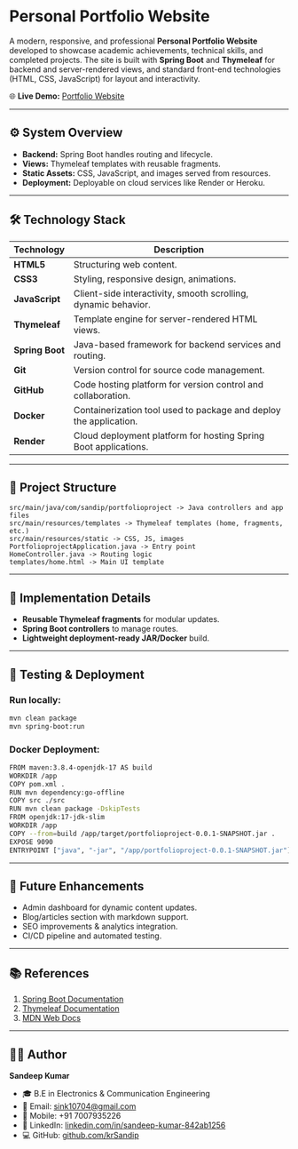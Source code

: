 # Personal Portfolio Website

A modern, responsive, and professional **Personal Portfolio Website** developed to showcase academic achievements, technical skills, and completed projects. The site is built with **Spring Boot** and **Thymeleaf** for backend and server-rendered views, and standard front-end technologies (HTML, CSS, JavaScript) for layout and interactivity.  

🌐 **Live Demo:** [Portfolio Website](https://portfolio-project-hqkh.onrender.com)     

---

## ⚙️ System Overview
- **Backend:** Spring Boot handles routing and lifecycle.  
- **Views:** Thymeleaf templates with reusable fragments.  
- **Static Assets:** CSS, JavaScript, and images served from resources.  
- **Deployment:** Deployable on cloud services like Render or Heroku.  

---

## 🛠️ Technology Stack
| Technology   | Description |
|--------------|-------------|
| **HTML5**       | Structuring web content. |
| **CSS3**        | Styling, responsive design, animations. |
| **JavaScript**  | Client-side interactivity, smooth scrolling, dynamic behavior. |
| **Thymeleaf**   | Template engine for server-rendered HTML views. |
| **Spring Boot** | Java-based framework for backend services and routing. |
| **Git**         | Version control for source code management. |
| **GitHub**      | Code hosting platform for version control and collaboration. |
| **Docker**      | Containerization tool used to package and deploy the application. |
| **Render**      | Cloud deployment platform for hosting Spring Boot applications. |

---

## 📂 Project Structure

```
src/main/java/com/sandip/portfolioproject -> Java controllers and app files
src/main/resources/templates -> Thymeleaf templates (home, fragments, etc.)
src/main/resources/static -> CSS, JS, images
PortfolioprojectApplication.java -> Entry point
HomeController.java -> Routing logic
templates/home.html -> Main UI template
```

---

## 🔨 Implementation Details
- **Reusable Thymeleaf fragments** for modular updates.  
- **Spring Boot controllers** to manage routes.  
- **Lightweight deployment-ready JAR/Docker** build.  

---

## 🚀 Testing & Deployment
### Run locally:
```bash
mvn clean package
mvn spring-boot:run
```
### Docker Deployment:
```bash
FROM maven:3.8.4-openjdk-17 AS build
WORKDIR /app
COPY pom.xml .
RUN mvn dependency:go-offline
COPY src ./src
RUN mvn clean package -DskipTests
FROM openjdk:17-jdk-slim
WORKDIR /app
COPY --from=build /app/target/portfolioproject-0.0.1-SNAPSHOT.jar .
EXPOSE 9090
ENTRYPOINT ["java", "-jar", "/app/portfolioproject-0.0.1-SNAPSHOT.jar"]
```

---

## 🔮 Future Enhancements

*  Admin dashboard for dynamic content updates.
*  Blog/articles section with markdown support.
*  SEO improvements & analytics integration.
*  CI/CD pipeline and automated testing.

---

## 📚 References

1. [Spring Boot Documentation](https://spring.io/projects/spring-boot)  
2. [Thymeleaf Documentation](https://www.thymeleaf.org/)  
3. [MDN Web Docs](https://developer.mozilla.org/)  

---

## 👨‍💻 Author
**Sandeep Kumar**  
- 🎓 B.E in Electronics & Communication Engineering  
- 📧 Email: [sink10704@gmail.com](mailto:sink10704@gmail.com)  
- 📱 Mobile: +91 7007935226  
- 🔗 LinkedIn: [linkedin.com/in/sandeep-kumar-842ab1256](https://www.linkedin.com/in/sandeep-kumar-842ab1256)  
- 💻 GitHub: [github.com/krSandip](https://github.com/krSandip)  
